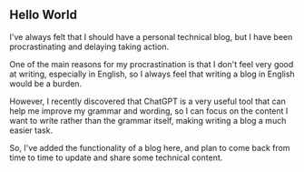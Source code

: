 ## Hello World

I've always felt that I should have a personal technical blog, but I have been procrastinating and delaying taking action.

One of the main reasons for my procrastination is that I don't feel very good at writing, especially in English, so I always feel that writing a blog in English would be a burden.

However, I recently discovered that ChatGPT is a very useful tool that can help me improve my grammar and wording, so I can focus on the content I want to write rather than the grammar itself, making writing a blog a much easier task.

So, I've added the functionality of a blog here, and plan to come back from time to time to update and share some technical content.
